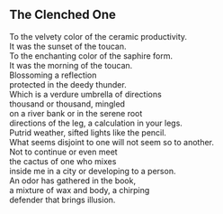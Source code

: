 The Clenched One
----------------
To the velvety color of the ceramic productivity.  
It was the sunset of the toucan.  
To the enchanting color of the saphire form.  
It was the morning of the toucan.  
Blossoming a reflection  
protected in the deedy thunder.  
Which is a verdure umbrella of directions  
thousand or thousand, mingled  
on a river bank or in the serene root  
directions of the leg, a calculation in your legs.  
Putrid weather, sifted lights like the pencil.  
What seems disjoint to one will not seem so to another.  
Not to continue or even meet  
the cactus of one who mixes  
inside me in a city or developing to a person.  
An odor has gathered in the book,  
a mixture of wax and body, a chirping  
defender that brings illusion.  
